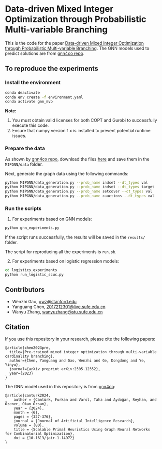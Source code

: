 # Data-driven Mixed Integer Optimization through Probabilistic Multi-variable Branching

This is the code for the paper [Data-driven Mixed Integer Optimization through Probabilistic Multi-variable Branching](https://arxiv.org/abs/2305.12352). The GNN models used to predict solutions are from [gnn4co repo](https://github.com/furkancanturk/gnn4co).

## To reproduce the experiments

### Install the environment
```bash
conda deactivate
conda env create -f environment.yaml
conda activate gnn_mvb
```
**Note:** 
1. You must obtain valid licenses for both COPT and Gurobi to successfully execute this code.
2. Ensure that numpy version 1.x is installed to prevent potential runtime issues.

### Prepare the data
As shown by [gnn4co repo](https://github.com/furkancanturk/gnn4co), download the files [here](https://drive.google.com/drive/folders/1zunn3_KcgXmiuvN3-y6Jihcr6QDKK1JC) and save them in the `MIPGNN/data` folder.

Next, generate the graph data using the following commands:

```bash
python MIPGNN/data_generation.py --prob_name indset --dt_types val
python MIPGNN/data_generation.py --prob_name indset --dt_types target
python MIPGNN/data_generation.py --prob_name setcover --dt_types val
python MIPGNN/data_generation.py --prob_name cauctions --dt_types val
```

### Run the scripts
1. For experiments based on GNN models:
```bash
python gnn_experiments.py
```

If the script runs successfully, the results will be saved in the `results/` folder.

The script for reproducing all the experiments is `run.sh`.

2. For experiments based on logistic regression models:
```bash
cd logistics_experiments
python run_logistic_scuc.py
```

## Contributors
- Wenzhi Gao, gwz@stanford.edu
- Yanguang Chen, 2017212301@live.sufe.edu.cn
- Wanyu Zhang, wanyuzhang@stu.sufe.edu.cn

## Citation

If you use this repository in your research, please cite the following papers:

```
@article{chen2023pre,
  title={Pre-trained mixed integer optimization through multi-variable cardinality branching},
  author={Chen, Yanguang and Gao, Wenzhi and Ge, Dongdong and Ye, Yinyu},
  journal={arXiv preprint arXiv:2305.12352},
  year={2023}
}
```

The GNN model used in this repository is from [gnn4co](https://github.com/furkancanturk/gnn4co):
```
@article{canturk2024,
    author = {Cantürk, Furkan and Varol, Taha and Aydoğan, Reyhan, and Özener, Okan Örsan},
    year = {2024},
    month = {6},
    pages = {327-376},
    journal = {Journal of Artificial Intelligence Research},
    volume = {80},
    title = {Scalable Primal Heuristics Using Graph Neural Networks for Combinatorial Optimization},
    doi = {10.1613/jair.1.14972}
}
```